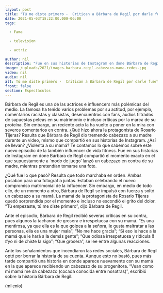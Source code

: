 ```yaml
---
layout: post
title: "Tú me diste primero -  Critican a Bárbara de Regil por darle fuerte cabezazo a su mamá"
date: 2021-05-03T18:22:00.000-06:00
tags:
  
  - Fama
  
  - television
  
  - actriz
  
author: nil
description: "Fue en sus historias de Instagram en done Bárbara de Regil compartió el momento exacto en el que supuestamente a ‘modo de juego’ lanzó un cabezazo en contra de su madre; usuarios de redes sociales la criticaron. "
image: /uploads/2021/images-barbara-regil-cabezazo-mama-redes.jpg
video: nil
audio: nil
alt: Tú me diste primero -  Critican a Bárbara de Regil por darle fuerte cabezazo a su mamá
front: false
section: Espectáculos
---
```


Bárbara de Regil es una de las actrices e influencers más polémicas del medio. La famosa ha tenido varios problemas por su actitud, por ejemplo, comentarios racistas y clasistas, desencuentros con fans, audios filtrados de supuestas peleas en su matrimonio e incluso críticas por la marca de su proteína. Sin embargo, un reciente acto la ha vuelto a poner en la mira con severos comentarios en contra. ¿Qué hizo ahora la protagonista de Rosario Tijeras? Resulta que Bárbara de Regil dio tremendo cabezazo a su madre durante un video,  mismo que compartió en sus historias de Instagram. ¿Así se llevan? ¿Violenta a su mamá? Te contamos lo que sabemos sobre este nuevo episodio de la también influencer de vida fitness. Fue en sus historias de Instagram en done Bárbara de Regil compartió el momento exacto en el que supuestamente a ‘modo de juego’ lanzó un cabezazo en contra de su madre, mientras pretendían tomarse una foto. 

¿Qué fue lo que pasó? Resulta que todo marchaba en orden. Ambas posaban para una fotografía juntas. Estaban celebrando el nuevo compromiso matrimonial de la influencer. Sin embargo, en medio de todo ello, de un momento a otro, Bárbara de Regil se impulsó con fuerza y soltó un cabezazo a su mamá. La mamá de la protagonista de Rosario Tijeras quedó sorprendida por el momento e incluso no escondió el grito del dolor. “Tú empezaste, tú me diste primero”, dijo Bárbara de Regil. 

Ante el episodio, Bárbara de Regil recibió severas críticas en su contra, pues algunos la tacharon de grosera e irrespetuosa con su mamá. “Es una mentirosa, ya que ella es la que golpea a la señora, le gusta maltratar a las personas, ella es una mujer mala”; “No me hace gracia”; “Si eso le hace a la mamá que le hará a la demás gente”; “Que odiosa irrespetuosa y ridícula !! #yo ni de chiste la sigo”; “Que grosera”, se lee entre algunas reacciones. 

Ante los señalamientos que incendiaron las redes sociales, Bárbara de Regil optó por borrar la historia de su cuenta. Aunque esto no bastó, pues más tarde compartió una historia en donde aparece nuevamente con su mamá en la que aparece recibiendo un cabezazo de su progenitora. “Vean como mi mamá me da cabezazo (cocada conocida entre nosotras)”, escribió sobre la historia Bárbara de Regil. 

(milenio)